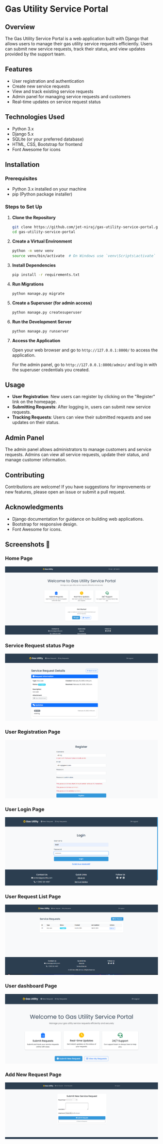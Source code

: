 # Gas Utility Service Portal

## Overview

The Gas Utility Service Portal is a web application built with Django that allows users to manage their gas utility service requests efficiently. Users can submit new service requests, track their status, and view updates provided by the support team.

## Features

- User registration and authentication
- Create new service requests
- View and track existing service requests
- Admin panel for managing service requests and customers
- Real-time updates on service request status

## Technologies Used

- Python 3.x
- Django 5.x
- SQLite (or your preferred database)
- HTML, CSS, Bootstrap for frontend
- Font Awesome for icons

## Installation

### Prerequisites

- Python 3.x installed on your machine
- pip (Python package installer)

### Steps to Set Up

1. **Clone the Repository**

   ```bash
   git clone https://github.com/jet-niraj/gas-utility-service-portal.git
   cd gas-utility-service-portal
   ```

2. **Create a Virtual Environment**

   ```bash
   python -m venv venv
   source venv/bin/activate  # On Windows use `venv\Scripts\activate`
   ```

3. **Install Dependencies**

   ```bash
   pip install -r requirements.txt
   ```

4. **Run Migrations**

   ```bash
   python manage.py migrate
   ```

5. **Create a Superuser (for admin access)**

   ```bash
   python manage.py createsuperuser
   ```

6. **Run the Development Server**

   ```bash
   python manage.py runserver
   ```

7. **Access the Application**

   Open your web browser and go to `http://127.0.0.1:8000/` to access the application.

   For the admin panel, go to `http://127.0.0.1:8000/admin/` and log in with the superuser credentials you created.

## Usage

- **User Registration**: New users can register by clicking on the "Register" link on the homepage.
- **Submitting Requests**: After logging in, users can submit new service requests.
- **Tracking Requests**: Users can view their submitted requests and see updates on their status.

## Admin Panel

The admin panel allows administrators to manage customers and service requests. Admins can view all service requests, update their status, and manage customer information.

## Contributing

Contributions are welcome! If you have suggestions for improvements or new features, please open an issue or submit a pull request.

## Acknowledgments

- Django documentation for guidance on building web applications.
- Bootstrap for responsive design.
- Font Awesome for icons.

## Screenshots 📸

### Home Page  
![Home Page](https://github.com/jet-niraj/gas-utility-django/raw/main/screenshots/home_page.png)

### Service Request  status Page  
![Service Request](https://github.com/jet-niraj/gas-utility-django/raw/main/screenshots/servicerequest.png)

### User Registration Page  
![User Registration](/screenshots/register.png)

### User Login Page  
![User Login](/screenshots/login.png)

### User Request List Page  
![User Request List](/screenshots/requestlist.png)

### User dashboard Page  
![User dashboard](/screenshots/userdashboard.png)

### Add New Request Page  
![Add New Request](/screenshots/addrequest.png)
